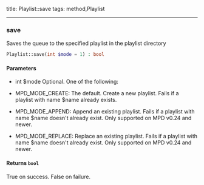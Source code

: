 title: Playlist::save
tags: method,Playlist

---

<div class="method">
<h3 class="method-name">save</h3>
<p>Saves the queue to the specified playlist in the playlist directory</p>

```php
Playlist::save(int $mode = 1) : bool
```

#### Parameters

*  int $mode Optional. One of the following:

* MPD_MODE_CREATE: The default. Create a new playlist. Fails if a playlist with name $name already exists.

* MPD_MODE_APPEND: Append an existing playlist. Fails if a playlist with name $name doesn't already exist.
                   Only supported on MPD v0.24 and newer.

* MPD_MODE_REPLACE: Replace an existing playlist. Fails if a playlist with name $name doesn't already exist.
                    Only supported on MPD v0.24 and newer.


#### Returns `bool`

True on success. False on failure.


</div>